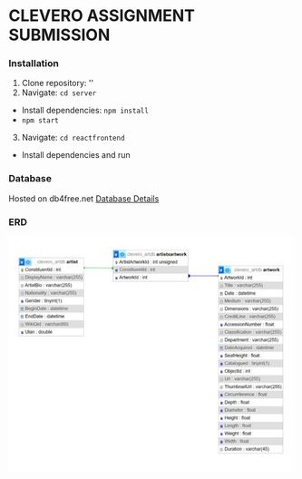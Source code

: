 # CLEVERO ASSIGNMENT SUBMISSION

### Installation

1. Clone repository: ''
2. Navigate: `cd server`

- Install dependencies: `npm install`
- `npm start`

3. Navigate: `cd reactfrontend`

- Install dependencies and run

### Database

Hosted on db4free.net
[Database Details](./Dataset/ERD_artistartwork.pdf)

### ERD

![ERD](./Dataset/ERD.jpg)
